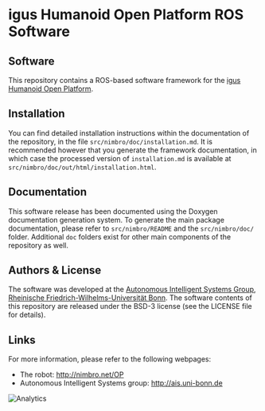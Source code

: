 igus Humanoid Open Platform ROS Software
========================================

Software
--------
This repository contains a ROS-based software framework for the
[igus Humanoid Open Platform](http://nimbro.net/OP).

Installation
------------
You can find detailed installation instructions within the documentation of the
repository, in the file `src/nimbro/doc/installation.md`. It is recommended
however that you generate the framework documentation, in which case the
processed version of `installation.md` is available at
`src/nimbro/doc/out/html/installation.html`.

Documentation
-------------
This software release has been documented using the Doxygen documentation
generation system. To generate the main package documentation, please refer to
`src/nimbro/README` and the `src/nimbro/doc/` folder. Additional `doc` folders
exist for other main components of the repository as well.

Authors & License
-----------------
The software was developed at the [Autonomous Intelligent Systems
Group](http://ais.uni-bonn.de), [Rheinische Friedrich-Wilhelms-Universität
Bonn](http://www.uni-bonn.de). The software contents of this repository are
released under the BSD-3 license (see the LICENSE file for details).

Links
-----
For more information, please refer to the following webpages:

* The robot: http://nimbro.net/OP
* Autonomous Intelligent Systems group: http://ais.uni-bonn.de

![Analytics](https://ga-beacon.appspot.com/UA-85678594-1/chromeskel_a/readme?pixel)
